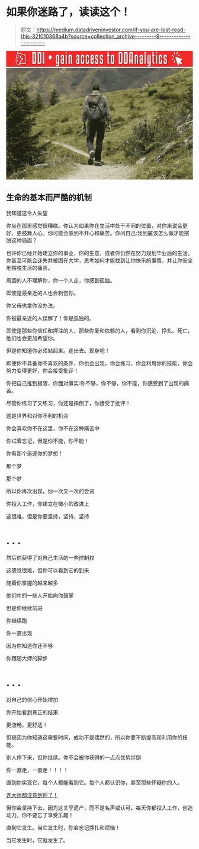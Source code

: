 # 如果你迷路了，读读这个！

> 原文：<https://medium.datadriveninvestor.com/if-you-are-lost-read-this-32f010368a4b?source=collection_archive---------9----------------------->

[![](img/5c6983f0ee3364437c190ca72c09954a.png)](http://www.track.datadriveninvestor.com/181206BRed)![](img/5da5a59aabced02dd2d0c33f79866f65.png)

## 生命的基本而严酷的机制

我知道这令人失望

你坐在那里感觉很糟糕。你认为如果你在生活中处于不同的位置，对你来说会更好，更鼓舞人心。你可能会感到不开心和痛苦。你问自己:我到底该怎么做才能摆脱这种局面？

也许你已经开始建立你的事业，你的生意，或者你仍然在努力规划毕业后的生活。你甚至可能会迷失并被困在大学，思考如何才能找到让你快乐的事情，并让你安全地摆脱生活的痛苦。

周围的人不理解你，你一个人走，你感到孤独。

即使是最亲近的人也会刺伤你。

你父母也拿你没办法。

你被最亲近的人误解了！你是孤独的。

即使是那些你信任和押注的人，那些你爱和依赖的人，看到你沉沦、挣扎、死亡，他们也会更加希望你。

但是你知道你必须站起来。走出去。现身吧！

即使你不具备你不喜欢的条件，你也会出现，你会练习，你会利用你的技能，你会努力变得更好，你会接受批评！

你把自己推到极限，你面对事实:你不够，你不够，你不能，你感受到了出现的痛苦。

尽管你练习了又练习，你还是摔倒了，你接受了批评！

这是世界和对你不利的机会

你会喜欢你不在这里，你不在这种痛苦中

你试着忘记，但是你不能，你不能！

你有那个追逐你的梦想！

那个梦

那个梦

所以你再次出现，你一次又一次的尝试

你投入工作，你建立在微小的改进上

这很难，但是你要坚持，坚持，坚持

# . . .

然后你获得了对自己生活的一些控制权

这感觉很难，但你可以看到它的到来

随着你掌握的越来越多

他们中的一些人开始向你鼓掌

但是你继续前进

你继续跑

你一直出现

因为你知道你还不够

你跟随大师的脚步

# . . .

对自己的信心开始增加

你开始看到真正的结果

更流畅，更舒适！

但是因为你知道这需要时间，成功不是偶然的，所以你要不断提高和利用你的技能。

别人停下来，但你继续。你不会被你获得的一点点优势绊倒

你一直走，一直走！！！！

直到你实现它，每个人都能看到它。每个人都认识你，甚至那些怀疑你的人。

[连大师都注意到你了！](https://www.souliber.com/life-hacks-to-let-great-things-happen-to-you/)

但你会坚持下去，因为这关乎遗产，而不是名声或认可。每天你都投入工作，创造动力。你不要忘了享受乐趣！

直到它发生。当它发生时，你会忘记挣扎和烦恼！

当它发生时，它就发生了。